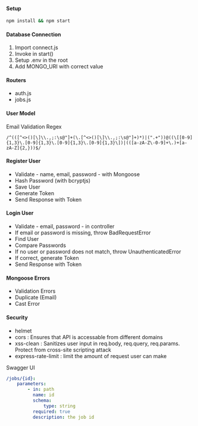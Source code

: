 #### Setup

```bash
npm install && npm start
```

#### Database Connection

1. Import connect.js
2. Invoke in start()
3. Setup .env in the root
4. Add MONGO_URI with correct value

#### Routers

-   auth.js
-   jobs.js

#### User Model

Email Validation Regex

```regex
/^(([^<>()[\]\\.,;:\s@"]+(\.[^<>()[\]\\.,;:\s@"]+)*)|(".+"))@((\[[0-9]{1,3}\.[0-9]{1,3}\.[0-9]{1,3}\.[0-9]{1,3}\])|(([a-zA-Z\-0-9]+\.)+[a-zA-Z]{2,}))$/
```

#### Register User

-   Validate - name, email, password - with Mongoose
-   Hash Password (with bcryptjs)
-   Save User
-   Generate Token
-   Send Response with Token

#### Login User

-   Validate - email, password - in controller
-   If email or password is missing, throw BadRequestError
-   Find User
-   Compare Passwords
-   If no user or password does not match, throw UnauthenticatedError
-   If correct, generate Token
-   Send Response with Token

#### Mongoose Errors

-   Validation Errors
-   Duplicate (Email)
-   Cast Error

#### Security

-   helmet
-   cors : Ensures that API is accessable from different domains
-   xss-clean : Sanitizes user input in req.body, req.query, req.params. Protect from cross-site scripting attack
-   express-rate-limit : limit the amount of request user can make

Swagger UI

```yaml
/jobs/{id}:
    parameters:
        - in: path
          name: id
          schema:
              type: string
          required: true
          description: the job id
```
